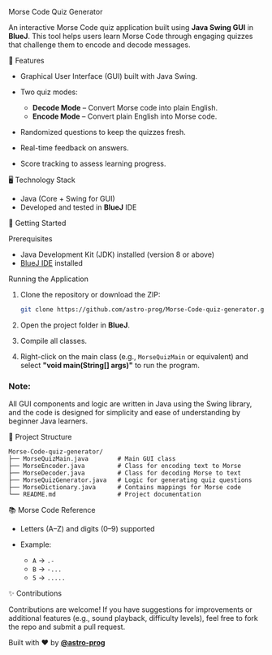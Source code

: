  Morse Code Quiz Generator

An interactive Morse Code quiz application built using **Java Swing GUI** in **BlueJ**. This tool helps users learn Morse Code through engaging quizzes that challenge them to encode and decode messages.

🧠 Features

* Graphical User Interface (GUI) built with Java Swing.
* Two quiz modes:

  * **Decode Mode** – Convert Morse code into plain English.
  * **Encode Mode** – Convert plain English into Morse code.
* Randomized questions to keep the quizzes fresh.
* Real-time feedback on answers.
* Score tracking to assess learning progress.

🖥️ Technology Stack

* Java (Core + Swing for GUI)
* Developed and tested in **BlueJ** IDE

 🚀 Getting Started

 Prerequisites

* Java Development Kit (JDK) installed (version 8 or above)
* [BlueJ IDE](https://bluej.org) installed

Running the Application

1. Clone the repository or download the ZIP:

   ```bash
   git clone https://github.com/astro-prog/Morse-Code-quiz-generator.git
   ```

2. Open the project folder in **BlueJ**.

3. Compile all classes.

4. Right-click on the main class (e.g., `MorseQuizMain` or equivalent) and select **"void main(String\[] args)"** to run the program.

### Note:

All GUI components and logic are written in Java using the Swing library, and the code is designed for simplicity and ease of understanding by beginner Java learners.

 📁 Project Structure

```
Morse-Code-quiz-generator/
├── MorseQuizMain.java        # Main GUI class
├── MorseEncoder.java         # Class for encoding text to Morse
├── MorseDecoder.java         # Class for decoding Morse to text
├── MorseQuizGenerator.java   # Logic for generating quiz questions
├── MorseDictionary.java      # Contains mappings for Morse code
└── README.md                 # Project documentation
```

 📚 Morse Code Reference

* Letters (A–Z) and digits (0–9) supported
* Example:

  * `A` → `.-`
  * `B` → `-...`
  * `5` → `.....`

✨ Contributions

Contributions are welcome! If you have suggestions for improvements or additional features (e.g., sound playback, difficulty levels), feel free to fork the repo and submit a pull request.

Built with ❤️ by [**@astro-prog**](https://github.com/astro-prog)

